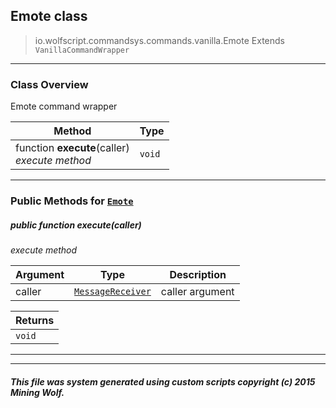 ## Emote __class__

>io.wolfscript.commandsys.commands.vanilla.Emote
>Extends `VanillaCommandWrapper`

---

### Class Overview

Emote command wrapper

Method | Type   
--- | :--- 
 function __execute__(caller) <br> _execute method_ | `void`



---


### Public Methods for [`Emote`](Emote.md)

##### <a id='execute'></a>public  function __execute__(caller)

_execute method_

Argument | Type | Description  
--- | --- | --- 
caller | [`MessageReceiver`](../../../chat/MessageReceiver.md) | caller argument

Returns | 
--- | 
`void` |


---
---


##### This file was system generated using custom scripts copyright (c) 2015 Mining Wolf.
	


